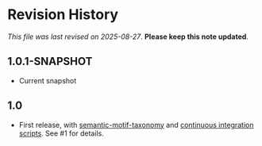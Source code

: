 # Revision History

*This file was last revised on 2025-08-27*. **Please keep this note updated**.

## 1.0.1-SNAPSHOT
* Current snapshot


## 1.0
* First release, with [semantic-motif-taxonomy](semantic-motif-taxonomy/README.md) and [continuous integration scripts](ci-build-v2/). See #1 for details.
